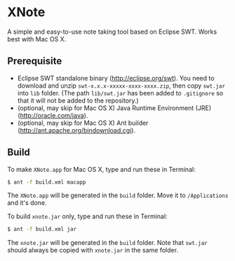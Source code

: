 XNote
=====

A simple and easy-to-use note taking tool based on Eclipse SWT. Works best with Mac OS X.

Prerequisite
------------

* Eclipse SWT standalone binary (http://eclipse.org/swt). You need to download and unzip `swt-x.x.x-xxxxx-xxxx-xxxx.zip`, then copy `swt.jar` into `lib` folder. (The path `lib/swt.jar` has been added to `.gitignore` so that it will not be added to the repository.)
* (optional, may skip for Mac OS X) Java Runtime Environment (JRE) (http://oracle.com/java).
* (optional, may skip for Mac OS X) Ant builder (http://ant.apache.org/bindownload.cgi).

Build
-----

To make `XNote.app` for Mac OS X, type and run these in Terminal:

```bash
$ ant -f build.xml macapp
```

The `XNote.app` will be generated in the `build` folder. Move it to `/Applications` and it's done.

To build `xnote.jar` only, type and run these in Terminal:

```bash
$ ant -f build.xml jar
```

The `xnote.jar` will be generated in the `build` folder. Note that `swt.jar` should always be copied with `xnote.jar` in the same folder.
